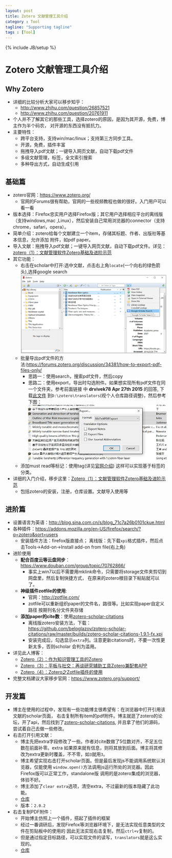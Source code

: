 ```yaml
---
layout: post
title: Zotero 文献管理工具介绍
category : Tool
tagline: "Supporting tagline"
tags : [Tool]
---
```

{% include JB/setup %}
# Zotero 文献管理工具介绍

## Why Zotero
- 详细的比较分析大家可以移步知乎：
  + <http://www.zhihu.com/question/26857521>
  + <http://www.zhihu.com/question/20761911>
- 个人并不了解其它的那些工具，选择zotero的原因，是因为其开源，免费，博主作为半个码农，
对开源的东西没有抵抗力。
- 主要特性：
  + 跨平台支持，支持win/mac/linux；支持第三方同步工具。
  + 开源，免费，插件丰富
  + 拖拽导入pdf文献；一键导入网页文献，自动下载pdf文件
  + 多级文献管理，标签，全文索引搜索
  + 多种导出方式，自动生成引用

## 基础篇
- zotero官网：<https://www.zotero.org/>
  + 官网的Forums很有帮助，官网的一些视频教程也做的很好。入门用户可以看一看
- 版本选择：Firefox忠实用户选择Firefox版；其它用户选择相应平台的离线版（支持windows,mac
,Linux），然后安装自己常用浏览器的connector（支持chrome，safari，opera）。
- 简单介绍：zotero给每个文献建立一个item，存储其标题、作者、出版社等基本信息，允许添加
附件，如pdf paper。
- 导入文献：拖拽导入pdf文献；一键导入网页文献，自动下载pdf文件。详见：
[zotero（1）：文献管理软件Zotero基础及进阶示范](http://www.yangzhiping.com/tech/zotero1.html)
- 其它功能：
  + 右击在scholar中打开:选中文献，点击右上角`locate`(一个向右的绿色箭头),选择google search
  ![img](/image/zotero/scholar.jpg)
  + 批量导出pdf文件的方法:<https://forums.zotero.org/discussion/34381/how-to-export-pdf-files-only/>
    * 思路一：使用search，搜索pdf文件，然后copy
    * 思路二：使用export，导出时勾选附件。如果想实现所有pdf文件在同一个文件夹，参考前面链接
      中 **drvivek78 Apr 27th 2015** 的回答, 下载[此文件](/download/BibTeX_ExpPDF.js)
      到`D:\zotero\translators`(视个人仓库路径调整)，然后参考下图：
      ![img](/image/zotero/export.jpg)
  + 添加must read等标记：使用tag(详见[官网介绍](https://www.zotero.org/support/collections_and_tags))
    这样可以实现基于标签的分类。
- 详细的入门介绍，移步这里：[Zotero（1）：文献管理软件Zotero基础及进阶示范](http://www.yangzhiping.com/tech/zotero1.html)
  + 包括zotero的安装，注册，仓库设置。文献导入使用等

## 进阶篇
- 设置语言为英语：<http://blog.sina.com.cn/s/blog_71c7a26b0101ckue.html>
- 各种插件：<https://addons.mozilla.org/en-US/firefox/search/?q=zotero&sort=users>
   + 安装插件方法：firefox版直接点；
    离线版：先下载`xpi`格式插件，然后点击Tools->Add-on->Install add-on from file(右上角)
- 进阶使用
   + **配合百度云等云盘同步**：<https://www.douban.com/group/topic/70762866/>
     * 事实上win7以后不需要用mklink命令，只需要将storage文件夹剪切到网盘里，然后复制快捷方式，
     在原来的zotero根目录下粘贴就可以了。
   + **神级插件zotfile的使用**:
     * 官网：<http://zotfile.com/>   
     * zotfile可以重新组织paper的文件名，路径等。比如实现paper自定义路径
   按期刊名分文件夹存储
   + **添加paper的cite数**：使用[zotero-scholar-citations](https://addons.mozilla.org/en-US/firefox/addon/zotero-scholar-citations/)
     * 离线版zotero安装方法，下载：<https://github.com/beloglazov/zotero-scholar-citations/raw/master/builds/zotero-scholar-citations-1.9.1-fx.xpi>
     * 安装完成后，勾选显示`extra`列。注意更新citations时，不要一次性更新太多，否则scholar
     会判为滥用。
- 详见此人博客：
   + [Zotero（2）：作为知识管理工具的Zotero](http://www.yangzhiping.com/tech/zotero2.html)
   + [Zotero（3）：平板与社交：再谈研究辅助工具Zotero兼配套APP](http://www.yangzhiping.com/tech/zotero3.html)
   + [Zotero（4）：Zotero之Zotfile插件的使用](http://www.yangzhiping.com/tech/zotero4.html)
- 完整文档建议大家移步官网：<https://www.zotero.org/support/>

## 开发篇
- 博主在使用的过程中，发现有一些功能博主很希望有：在浏览器中打开引用该文献的scholar页面，
右击复制所有item的pdf附件。博主就逛了zotero的论坛，开了api，然后找到了[zotero-scholar-citations](https://addons.mozilla.org/en-US/firefox/addon/zotero-scholar-citations/),
并且拿了他们的源码，尝试着自己去做一些修改。
- 右击打开引用文献：
  + 博主先把extra字段修改了一些。作者对cite数做了5位数对齐，不足五位数在前面补零。extra
  如果原来就有信息，则将其放到后面。博主将其修改为extra更新时覆盖，不不零，如`3`就用`3`。
  + 博主希望实现右击打开scholar页面。但是最后发现js不能调用系统默认浏览器，仅能使用
  `window.open()`方法调用js运行所处的浏览器。因此Firefox版可以正常工作，standalone版
  调用的是zotero集成的浏览器，体验不好。
  + 博主添加了`clear extra`选项，清空extra，不过最新的版本隐藏了此功能。
  + [仓库](https://github.com/quantumlaser/zotero-scholar-citations)
  + 版本：`2.0.2`
- 右击复制PDF附件：
  + 开始博主仿照上一个插件，搭起了插件的框架
  + 经过一番调研后，发现Firefox等浏览器环境下，是无法实现任意类型的文件在剪贴板中的使用的
  因此无法实现右击复制，然后`ctrl+v`复制的。
  + 但是通过指定目标路径，可以实现文件的读写，`translators`就是这么实现的。
  + [仓库](https://github.com/quantumlaser/zotero-copy-pdfs)
